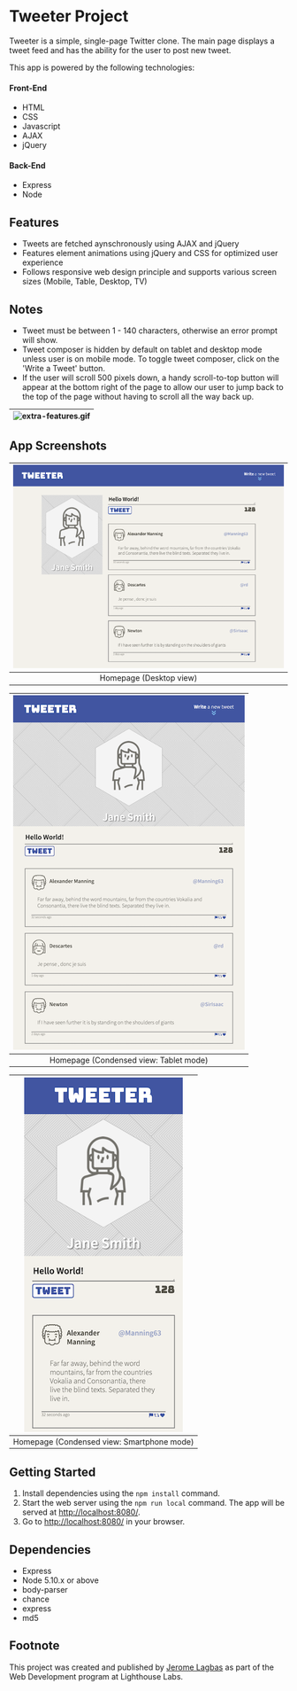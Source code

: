 # Tweeter Project

Tweeter is a simple, single-page Twitter clone. The main page displays a tweet feed and has the ability for the user to post new tweet.

This app is powered by the following technologies:

#### Front-End

- HTML
- CSS
- Javascript
- AJAX
- jQuery

#### Back-End

- Express
- Node

## Features

- Tweets are fetched aynschronously using AJAX and jQuery
- Features element animations using jQuery and CSS for optimized user experience
- Follows responsive web design principle and supports various screen sizes (Mobile, Table, Desktop, TV)

## Notes

- Tweet must be between 1 - 140 characters, otherwise an error prompt will show.
- Tweet composer is hidden by default on tablet and desktop mode unless user is on mobile mode. To toggle tweet composer, click on the 'Write a Tweet' button.
- If the user will scroll 500 pixels down, a handy scroll-to-top button will appear at the bottom right of the page to allow our user to jump back to the top of the page without having to scroll all the way back up.

| ![extra-features.gif](./docs/other-features.gif) |
|:--:| 

## App Screenshots

| ![tweeter-desktop-view.png](./docs/tweeter-desktop-view.png) | 
|:--:| 
| Homepage (Desktop view) |

| ![tweeter-tablet-view.png](./docs/tweeter-tablet-view.png) | 
|:--:| 
| Homepage (Condensed view: Tablet mode) |

| ![tweeter-phone-view.png](./docs/tweeter-phone-view.png) | 
|:--:| 
| Homepage (Condensed view: Smartphone mode) |

## Getting Started

1. Install dependencies using the `npm install` command.
2. Start the web server using the `npm run local` command. The app will be served at <http://localhost:8080/>.
3. Go to <http://localhost:8080/> in your browser.


## Dependencies

- Express
- Node 5.10.x or above
- body-parser
- chance
- express
- md5

## Footnote

This project was created and published by [Jerome Lagbas](https://github.com/jeromealmir) as part of the Web Development program at Lighthouse Labs.